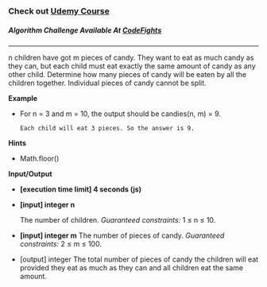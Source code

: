 ### Check out [Udemy Course](https://www.udemy.com/course/100-algorithms-challenge/)

##### Algorithm Challenge Available At [CodeFights](https://codefights.com/arcade/intro/level-9/AACpNbZANCkhHWNs3)

---

n children have got m pieces of candy. They want to eat as much candy as they can, but each child must eat exactly the same amount of candy as any other child. Determine how many pieces of candy will be eaten by all the children together. Individual pieces of candy cannot be split.

**Example**

- For n = 3 and m = 10, the output should be
  candies(n, m) = 9.

      Each child will eat 3 pieces. So the answer is 9.

**Hints**

- Math.floor()

**Input/Output**

- **[execution time limit] 4 seconds (js)**

- **[input] integer n**

  The number of children.
  _Guaranteed constraints:_ 1 ≤ n ≤ 10.

- **[input] integer m**
  The number of pieces of candy.
  _Guaranteed constraints:_ 2 ≤ m ≤ 100.
- [output] integer
  The total number of pieces of candy the children will eat provided they eat as much as they can and all children eat the same amount.
